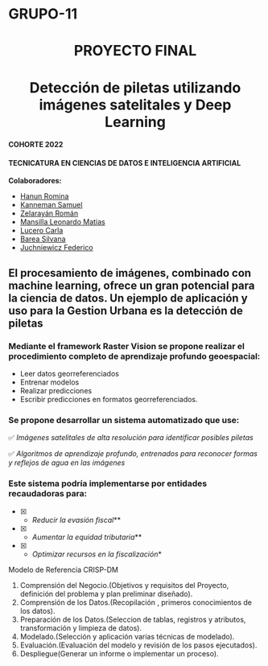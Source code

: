 # GRUPO-11

<h1 align="center"> PROYECTO FINAL </h1>
<h1 align="center"> Detección de piletas utilizando imágenes satelitales y Deep Learning </h1>

#### COHORTE 2022

#### TECNICATURA EN CIENCIAS DE DATOS E INTELIGENCIA ARTIFICIAL

**Colaboradores:**

- [Hanun Romina](https://github.com/RomiHanun) 
- [Kanneman Samuel](https://github.com/samuelkanneman)
- [Zelarayán Román ](https://github.com/romanzelararg)
- [Mansilla Leonardo Matias ](https://github.com/LMmansilla)
- [Lucero Carla](https://github.com/CarlaLucerocd)
- [Barea Silvana](https://github.com/recursosssbb)
- [Juchniewicz Federico](https://github.com/FJISPC)

## El procesamiento de imágenes, combinado con machine learning, ofrece un gran potencial para la ciencia de datos. Un ejemplo de aplicación y uso para la Gestion Urbana es la detección de piletas

### Mediante el framework Raster Vision se propone realizar el procedimiento completo de aprendizaje profundo geoespacial: 
 * Leer datos georreferenciados
 * Entrenar modelos
 * Realizar predicciones
 * Escribir predicciones en formatos georreferenciados.

### Se propone desarrollar un sistema automatizado que use:

:white_check_mark: _Imágenes satelitales de alta resolución para identificar posibles piletas_

:white_check_mark: _Algoritmos de aprendizaje profundo, entrenados para reconocer formas y reflejos de agua en las imágenes_

### Este sistema podría implementarse por entidades recaudadoras para:

- [x] * *Reducir la evasión fiscal***
- [x] * *Aumentar la equidad tributaria***
- [x] * *Optimizar recursos en la fiscalización**

Modelo de Referencia CRISP-DM
1. Comprensión del Negocio.(Objetivos y requisitos del Proyecto, definición del problema y plan preliminar diseñado).
2. Comprensión de los Datos.(Recopilación , primeros conocimientos de los datos).
3. Preparación de los Datos.(Seleccion de tablas, registros y atributos, transformación y limpieza de datos).
4. Modelado.(Selección y aplicación varias técnicas de modelado).
5. Evaluación.(Evaluación del modelo y revisión de los pasos ejecutados).
6. Despliegue(Generar un informe o implementar un proceso).

